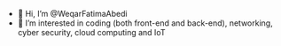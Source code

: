 - 👋 Hi, I’m @WeqarFatimaAbedi
- 👀 I’m interested in coding (both front-end and back-end), networking, cyber security, cloud computing and IoT 

<!---
WeqarFatimaAbedi/WeqarFatimaAbedi is a ✨ special ✨ repository because its `README.md` (this file) appears on your GitHub profile.
You can click the Preview link to take a look at your changes.
--->
